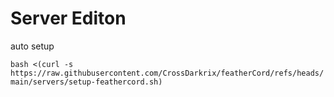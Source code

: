 # Server Editon
auto setup

```bash <(curl -s https://raw.githubusercontent.com/CrossDarkrix/featherCord/refs/heads/main/servers/setup-feathercord.sh)```